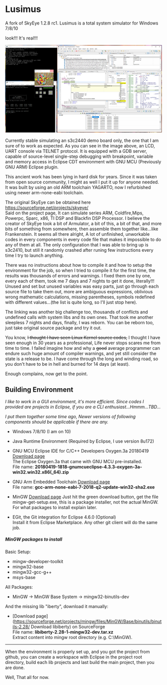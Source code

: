# Lusimus
A fork of SkyEye 1.2.8 rc1. Lusimus is a total system simulator for Windows 7/8/10

look!!! It's real!!! 

<img src='images/shot_in_action_1.png' width=960>

Currently stable simulating an s3c2440 demo board only, the one that I am sure of to work as expected. As you can see in the image above, an LCD, UART console via TELNET protocol. It is equipped with a GDB server, capable of source-level single-step debugging with breakpoint, variable and memory access in Eclipse CDT environment with GNU MCU (Previously GNU ARM) Eclipse plugin. 

This ancient work has been lying in hard disk for years. Since it was taken from open source community, I might as well I put it up for anyone needed. It was built by using an old ARM toolchain YAGARTO, now I refurbished using newer arm-none-eabi toolchain.

The original SkyEye can be obtained here <a>https://sourceforge.net/projects/skyeye/</a>  
Said on the project page, It can simulate series ARM, Coldfire,Mips, Powerpc, Sparc, x86, TI DSP and Blackfin DSP Processor. I believe the creator of SkyEye took a bit of Armulator, a bit of this, a bit of that, and more bits of something from somewhere, then assemble them together like...like Frankenstein. It seems all there alright, A lot of unfinished, unworkable codes in every components in every code file that makes it impossible to do any of them at all. The only configuration that I was able to bring up is s3c2410, but still it randomly crashed after runing few instructions every time I try to launch anything.

There was no instructions about how to compile it and how to setup the environment for the job, so when I tried to compile it for the first time, the results was thousands of errors and warnings. I fixed them one by one, every each of them, took me 7 days and 7 nights to get it done, literally!!! Unused and set but unused variables was easy parts, just go through each source file to take them out, more are ambiguous expressions, oblivious wrong mathematic calculations, missing parentheses, symbols redefined with different values...(the list is quite long, so I'll just stop here).

The linking was another big challenge too, thousands of conflicts and undefined calls with system libs and its own ones. That took me another sleepless 7 nights and days, finally, I was reborn. You can be reborn too, just take original source package and try it out.

You know, <s>I thought I have seen Linux Kernel source codes,</s> I thought I have seen enough in 30 years as a professional, Life never stops scares me from time to time. I failed imagine how and why a <s>good</s> average programmer can endure such huge amount of compiler warnings, and yet still consider the state is a release to be. I have come through the long and winding road, so you don't have to be in hell and burned for 14 days (at least).

Enough complains, now get to the point.

## Building Environment

 *I like to work in a GUI environment, it's more efficient. Since codes I provided are projects in Eclipse, if you are a CLI enthusiast...Hmmm...TBD...* 

 *I put them together some time ago, Newer versions of following components should be applicable if there are any.*

 * Windows 7/8/10 (I am on 10)
 

 * Java Runtime Environment (Required by Eclipse, I use version 8u172)
 
 
 * GNU MCU Eclipse IDE for C/C++ Developers Oxygen.3a 20180419 [Download page](https://github.com/gnu-mcu-eclipse/org.eclipse.epp.packages/releases/tag/v4.3.3.20180419-o3a "Download GNU MCU Eclipse")  
	The Eclipse Oxygen.3a that came with GNU MCU pre-installed.  
	File name: **20180419-1818-gnumcueclipse-4.3.3-oxygen-3a-win32.win32.x86(_64).zip**
	
	
 * GNU Arm Embedded Toolchain [Download page](https://developer.arm.com/open-source/gnu-toolchain/gnu-rm/downloads "Download GNU Arm Embedded Toolchain")  
 	File name: **gcc-arm-none-eabi-7-2018-q2-update-win32-sha2.exe**
 	
 	
 * MinGW [Download page](https://sourceforge.net/projects/mingw/files/ "Download MinGW")
 	Just hit the green download button, get the file mingw-get-setup.exe, this is a package installer, not the actual MinGW. For what packages to install explain later.
 	
 	
 * EGit, the Git integration for Eclipse 4.6.0 (Optional)  
 	Install it from Eclipse Marketplace.
 	Any other git client will do the same job.
 	 
 	
##### MinGW packages to install
Basic Setup:  
 * mingw-developer-toolkit
 * mingw32-base
 * mingw32-gcc-g++
 * msys-base
 
All Packages:  
 * MinGW -> MinGW Base System -> mingw32-binutils-dev

And the missing lib "iberty", download it manually:
 * [Download page](https://sourceforge.net/projects/mingw/files/MinGW/Base/binutils/binutils-2.28/ Download libiberty) on SourceForge  
	File name: **libiberty-2.28-1-mingw32-dev.tar.xz**  
	Extract content into mingw root directory (e.g. C:\MinGW).


***

When the environment is properly set up, and you got the project from github, you can create a workspace with Eclipse in the project root directory, build each lib projects and last build the main project, then you are done.
 
Well, That all for now.
 
 
  





